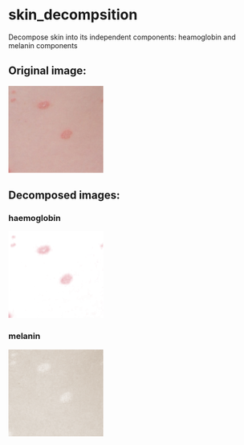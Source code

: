 skin_decompsition
=================

Decompose skin into its independent components: heamoglobin and melanin components 

## Original image:
![original](https://raw.githubusercontent.com/niufuren/skin_decompsition/master/images/sample.bmp)

## Decomposed images:

### haemoglobin
![haemoglobin](https://raw.githubusercontent.com/niufuren/skin_decompsition/master/images/haemoglobin.bmp)
### melanin
![melanin](https://raw.githubusercontent.com/niufuren/skin_decompsition/master/images/melanin.bmp)

